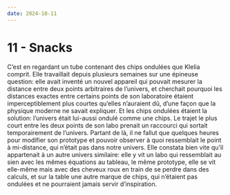 ```yaml
---
date: 2024-10-11
---
```

# 11 - Snacks

C’est en regardant un tube contenant des chips ondulées que Klelia comprit. Elle
travaillait depuis plusieurs semaines sur une épineuse question: elle avait inventé un
nouvel appareil qui pouvait mesurer la distance entre deux points arbitraires de
l’univers, et cherchait pourquoi les distances exactes entre certains points de son
laboratoire étaient imperceptiblement plus courtes qu’elles n’auraient dû, d’une façon
que la physique moderne ne savait expliquer. Et les chips ondulées étaient la solution:
l’univers était lui-aussi ondulé comme une chips. Le trajet le plus court entre les deux
points de son labo prenait un raccourci qui sortait temporairement de l’univers. Partant
de là, il ne fallut que quelques heures pour modifier son prototype et pouvoir observer
à quoi ressemblait le point à mi-distance, qui n’était pas dans notre univers. Elle
constata bien vite qu’il appartenait à un autre univers similaire: elle y vit un labo
qui ressemblait au sien avec les mêmes équations au tableau, le même prototype, elle se
vit elle-même mais avec des cheveux roux en train de se perdre dans des calculs, et sur
la table une autre marque de chips, qui n’étaient pas ondulées et ne pourraient jamais
servir d’inspiration.
